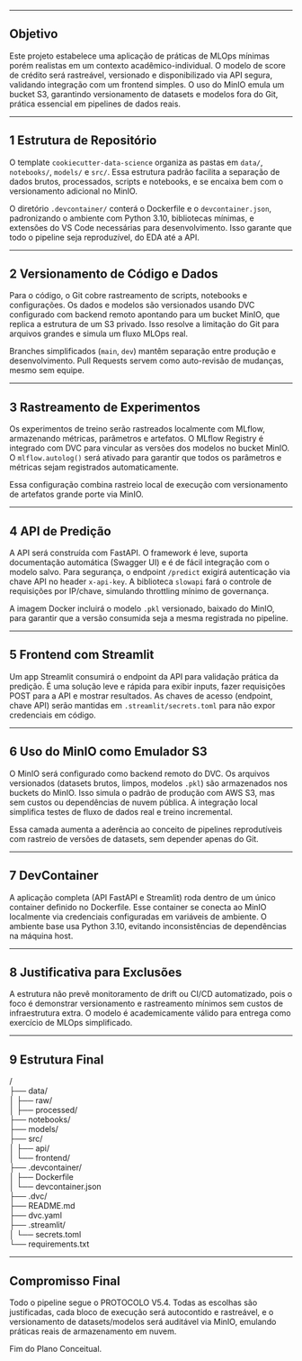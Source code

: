 
---
## Objetivo

Este projeto estabelece uma aplicação de práticas de MLOps mínimas porém realistas em um contexto acadêmico-individual. O modelo de score de crédito será rastreável, versionado e disponibilizado via API segura, validando integração com um frontend simples. O uso do MinIO emula um bucket S3, garantindo versionamento de datasets e modelos fora do Git, prática essencial em pipelines de dados reais.

---

## 1 Estrutura de Repositório

O template `cookiecutter-data-science` organiza as pastas em `data/`, `notebooks/`, `models/` e `src/`. Essa estrutura padrão facilita a separação de dados brutos, processados, scripts e notebooks, e se encaixa bem com o versionamento adicional no MinIO.

O diretório `.devcontainer/` conterá o Dockerfile e o `devcontainer.json`, padronizando o ambiente com Python 3.10, bibliotecas mínimas, e extensões do VS Code necessárias para desenvolvimento. Isso garante que todo o pipeline seja reproduzível, do EDA até a API.

---

## 2 Versionamento de Código e Dados

Para o código, o Git cobre rastreamento de scripts, notebooks e configurações. Os dados e modelos são versionados usando DVC configurado com backend remoto apontando para um bucket MinIO, que replica a estrutura de um S3 privado. Isso resolve a limitação do Git para arquivos grandes e simula um fluxo MLOps real.

Branches simplificados (`main`, `dev`) mantêm separação entre produção e desenvolvimento. Pull Requests servem como auto-revisão de mudanças, mesmo sem equipe.

---

## 3 Rastreamento de Experimentos

Os experimentos de treino serão rastreados localmente com MLflow, armazenando métricas, parâmetros e artefatos. O MLflow Registry é integrado com DVC para vincular as versões dos modelos no bucket MinIO. O `mlflow.autolog()` será ativado para garantir que todos os parâmetros e métricas sejam registrados automaticamente.

Essa configuração combina rastreio local de execução com versionamento de artefatos grande porte via MinIO.

---

## 4 API de Predição

A API será construída com FastAPI. O framework é leve, suporta documentação automática (Swagger UI) e é de fácil integração com o modelo salvo. Para segurança, o endpoint `/predict` exigirá autenticação via chave API no header `x-api-key`. A biblioteca `slowapi` fará o controle de requisições por IP/chave, simulando throttling mínimo de governança.

A imagem Docker incluirá o modelo `.pkl` versionado, baixado do MinIO, para garantir que a versão consumida seja a mesma registrada no pipeline.

---

## 5 Frontend com Streamlit

Um app Streamlit consumirá o endpoint da API para validação prática da predição. É uma solução leve e rápida para exibir inputs, fazer requisições POST para a API e mostrar resultados. As chaves de acesso (endpoint, chave API) serão mantidas em `.streamlit/secrets.toml` para não expor credenciais em código.

---

## 6 Uso do MinIO como Emulador S3

O MinIO será configurado como backend remoto do DVC. Os arquivos versionados (datasets brutos, limpos, modelos `.pkl`) são armazenados nos buckets do MinIO. Isso simula o padrão de produção com AWS S3, mas sem custos ou dependências de nuvem pública. A integração local simplifica testes de fluxo de dados real e treino incremental.

Essa camada aumenta a aderência ao conceito de pipelines reprodutíveis com rastreio de versões de datasets, sem depender apenas do Git.

---

## 7 DevContainer

A aplicação completa (API FastAPI e Streamlit) roda dentro de um único container definido no Dockerfile. Esse container se conecta ao MinIO localmente via credenciais configuradas em variáveis de ambiente. O ambiente base usa Python 3.10, evitando inconsistências de dependências na máquina host.

---

## 8 Justificativa para Exclusões

A estrutura não prevê monitoramento de drift ou CI/CD automatizado, pois o foco é demonstrar versionamento e rastreamento mínimos sem custos de infraestrutura extra. O modelo é academicamente válido para entrega como exercício de MLOps simplificado.

---

## 9 Estrutura Final

/  
├── data/  
│ ├── raw/  
│ ├── processed/  
├── notebooks/  
├── models/  
├── src/  
│ ├── api/  
│ └── frontend/  
├── .devcontainer/  
│ ├── Dockerfile  
│ └── devcontainer.json  
├── .dvc/  
├── README.md  
├── dvc.yaml  
├── .streamlit/  
│ └── secrets.toml  
└── requirements.txt

---

## Compromisso Final

Todo o pipeline segue o PROTOCOLO V5.4. Todas as escolhas são justificadas, cada bloco de execução será autocontido e rastreável, e o versionamento de datasets/modelos será auditável via MinIO, emulando práticas reais de armazenamento em nuvem.

Fim do Plano Conceitual.